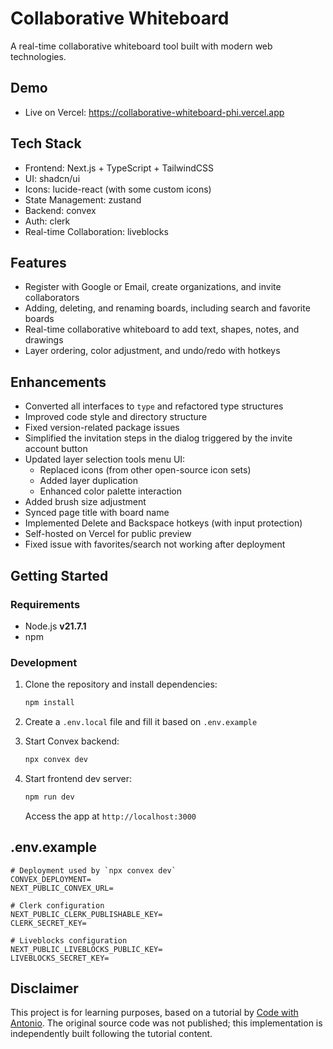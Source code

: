 # Collaborative Whiteboard

A real-time collaborative whiteboard tool built with modern web technologies.

## Demo

- Live on Vercel: https://collaborative-whiteboard-phi.vercel.app

## Tech Stack

- Frontend: Next.js + TypeScript + TailwindCSS  
- UI: shadcn/ui  
- Icons: lucide-react (with some custom icons)  
- State Management: zustand  
- Backend: convex  
- Auth: clerk  
- Real-time Collaboration: liveblocks  

## Features

- Register with Google or Email, create organizations, and invite collaborators  
- Adding, deleting, and renaming boards, including search and favorite boards  
- Real-time collaborative whiteboard to add text, shapes, notes, and drawings  
- Layer ordering, color adjustment, and undo/redo with hotkeys

## Enhancements

- Converted all interfaces to `type` and refactored type structures  
- Improved code style and directory structure  
- Fixed version-related package issues  
- Simplified the invitation steps in the dialog triggered by the invite account button
- Updated layer selection tools menu UI:
  - Replaced icons (from other open-source icon sets)
  - Added layer duplication  
  - Enhanced color palette interaction  
- Added brush size adjustment  
- Synced page title with board name  
- Implemented Delete and Backspace hotkeys (with input protection)  
- Self-hosted on Vercel for public preview  
- Fixed issue with favorites/search not working after deployment

## Getting Started

### Requirements

- Node.js **v21.7.1**
- npm

### Development

1. Clone the repository and install dependencies:

   ```bash
   npm install
   ```

2. Create a `.env.local` file and fill it based on `.env.example`

3. Start Convex backend:

   ```bash
   npx convex dev
   ```

4. Start frontend dev server:

   ```bash
   npm run dev
   ```

   Access the app at `http://localhost:3000`

## .env.example

```env
# Deployment used by `npx convex dev`
CONVEX_DEPLOYMENT=
NEXT_PUBLIC_CONVEX_URL=

# Clerk configuration
NEXT_PUBLIC_CLERK_PUBLISHABLE_KEY=
CLERK_SECRET_KEY=

# Liveblocks configuration
NEXT_PUBLIC_LIVEBLOCKS_PUBLIC_KEY=
LIVEBLOCKS_SECRET_KEY=
```

## Disclaimer

This project is for learning purposes, based on a tutorial by [Code with Antonio](https://www.youtube.com/@codewithantonio). The original source code was not published; this implementation is independently built following the tutorial content.
